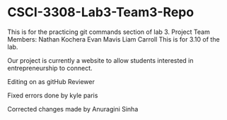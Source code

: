 # CSCI-3308-Lab3-Team3-Repo
This is for the practicing git commands section of lab 3.
Project Team Members: 
Nathan Kochera
Evan Mavis
Liam Carroll
This is for 3.10 of the lab.




Our project is currently a website to allow students interested in entrepreneurship to connect.

Editing on as gitHub Reviewer

Fixed errors done by kyle paris

Corrected changes made by Anuragini Sinha
